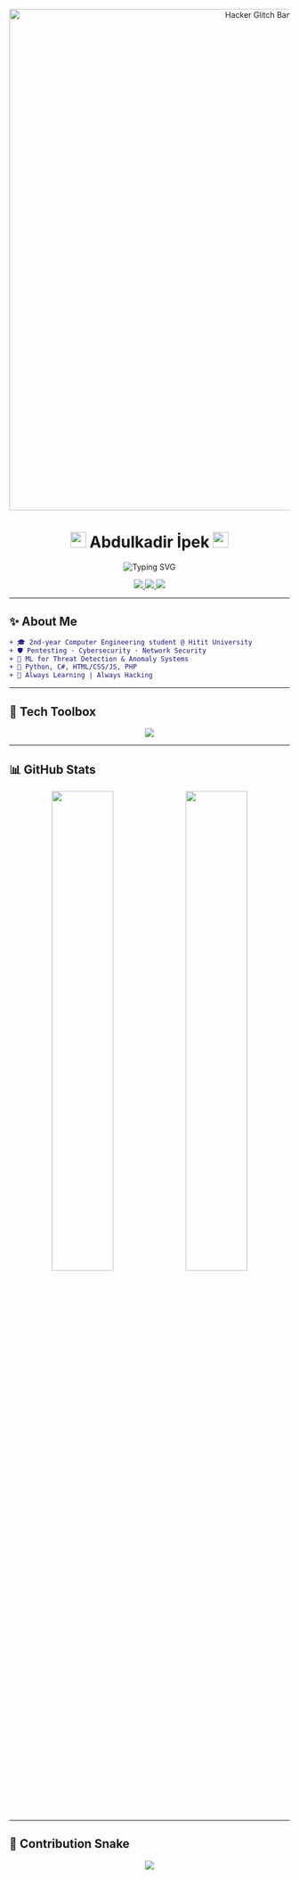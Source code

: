 <!-- 🚀 Hacker Banner -->
<p align="center">
  <img src="https://raw.githubusercontent.com/abdulkadir-ipek/branding/main/hacker-glitch-banner.gif"
       width="900" alt="Hacker Glitch Banner"/>
</p>

<h1 align="center">
  <img src="https://media.giphy.com/media/hvRJCLFzcasrR4ia7z/giphy.gif" width="28">  
  Abdulkadir İpek  
  <img src="https://media.giphy.com/media/ZBQhoZC0nqknSviPqT/giphy.gif" width="28">
</h1>

<p align="center">
  <img src="https://readme-typing-svg.demolab.com/?font=Fira+Code&size=24&pause=1000&color=00FFC0&center=true&vCenter=true&width=800&height=45&lines=Cybersecurity+%F0%9F%94%91+%E2%80%A2+Pentester+%E2%9A%A1%EF%B8%8F+%E2%80%A2+Machine+Learning+%F0%9F%A4%96+%E2%80%A2+Network+Ninja+%F0%9F%9A%80"
       alt="Typing SVG" />
</p>

<!-- 🛡️ Contact & Stats Badges -->
<div align="center">
  <a href="mailto:abdulkadiripekk@gmail.com">
    <img src="https://img.shields.io/badge/Email-FF0000?style=for-the-badge&logo=gmail&logoColor=white" />
  </a>
  <a href="https://www.linkedin.com/in/abdulkadir-ipek">
    <img src="https://img.shields.io/badge/LinkedIn-0A66C2?style=for-the-badge&logo=linkedin&logoColor=white" />
  </a>
  <img src="https://komarev.com/ghpvc/?username=abdulkadiripek&style=for-the-badge&label=Profile+Views&color=brightgreen" />
</div>

---

## ✨ About Me

```diff
+ 🎓 2nd-year Computer Engineering student @ Hitit University
+ 🛡️ Pentesting · Cybersecurity · Network Security
+ 🤖 ML for Threat Detection & Anomaly Systems
+ 🐍 Python, C#, HTML/CSS/JS, PHP
+ 🚀 Always Learning | Always Hacking
```

---

## 🧰 Tech Toolbox

<p align="center">
  <img src="https://skillicons.dev/icons?i=python,linux,bash,csharp,docker,nmap,wireshark,html,css,js,php,git,github&perline=9" />
</p>

---

## 📊 GitHub Stats

<p align="center">
  <img src="https://denvercoder1-github-readme-stats.vercel.app/api/?username=abdulkadir-ipek&theme=tokyonight&show_icons=true&hide_border=true&border_radius=10"  width="47%"/>
  <img src="https://streak-stats.demolab.com?user=abdulkadir-ipek&theme=tokyonight&hide_border=true&border_radius=10"  width="47%"/>
</p>

---

## 🐍 Contribution Snake

<p align="center">
  <img src="https://github.com/abdulkadir-ipek/abdulkadir-ipek/blob/output/github-contribution-grid-snake.svg" />
</p>
